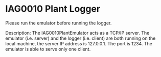 # IAG0010 Plant Logger #

Please run the emulator before running the logger.

Description:
The IAG0010PlantEmulator acts as a TCP/IP server. 
The emulator (i.e. server) and the logger (i.e. client) are both running on the local machine, 
the server IP address is 127.0.0.1. The port is 1234. The emulator is able to serve only one client. 